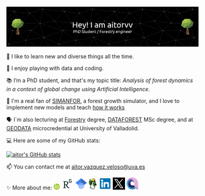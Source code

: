 ![header](./header/github-header-image.png)

👀 I like to learn new and diverse things all the time.

:floppy_disk: I enjoy playing with data and coding.

📚 I’m a PhD student, and that's my topic title: *Analysis of forest dynamics in a context of global change using Artificial Intelligence*.

🌳 I'm a real fan of [SIMANFOR](https://www.simanfor.es/), a forest growth simulator, and I love to implement new models and teach [how it works](https://github.com/simanfor)

:speaking_head: I´m also lecturing at [Forestry](https://www.uva.es/export/sites/uva/2.estudios/2.03.grados/2.02.01.oferta/estudio/e73e882d-72fd-11ec-ae63-00505682371a/) degree, [DATAFOREST](https://www.uva.es/export/sites/uva/2.estudios/2.04.master/2.03.01.oferta/estudio/Master-en-Gestion-Forestal-basada-en-Ciencia-de-Datos-00002/) MSc degree, and at [GEODATA](https://github.com/GEODATA-UVa) microcredential at University of Valladolid.

:computer: Here are some of my GitHub stats:

[![aitor's GitHub stats](https://github-readme-stats.vercel.app/api?username=aitorvv&rank_icon=github&theme=transparent)](https://github.com/aitorvv) 

<!---
[![Top Langs](https://github-readme-stats.vercel.app/api/top-langs/?username=aitorvv&show_icons=true&theme=transparent&layout=compact)](https://github.com/aitorvv)
[![My Skills](https://skillicons.dev/icons?i=r,md,github,py,bash,latex)](https://skillicons.dev)
--->


📫 You can contact me at aitor.vazquez.veloso@uva.es

:sparkles: More about me:
[![ORCID](./logos/orcid.png)](https://orcid.org/0000-0003-0227-506X) 
[![Researchgate](./logos/researchgate.png)](https://www.researchgate.net/profile/Aitor_Vazquez_Veloso) 
[![Google Scholar](./logos/google_scholar.png)](https://scholar.google.com/citations?user=9ALKiX0AAAAJ&hl=es&oi=ao) 
[![iuFOR](./logos/iufor.png)](http://sostenible.palencia.uva.es/users/aitorvv)
[![LinkedIn](./logos/linkedin.png)](https://www.linkedin.com/in/aitorvazquezveloso/) 
[![Twitter](./logos/twitter.png)](https://twitter.com/aitorvv) 
[![Acaudio](./logos/acaudio.png)](https://app.acaudio.com/profile/2325) 




<!---
aitorvv/aitorvv is a ✨ special ✨ repository because its `README.md` (this file) appears on your GitHub profile.
You can click the Preview link to take a look at your changes.
--->
